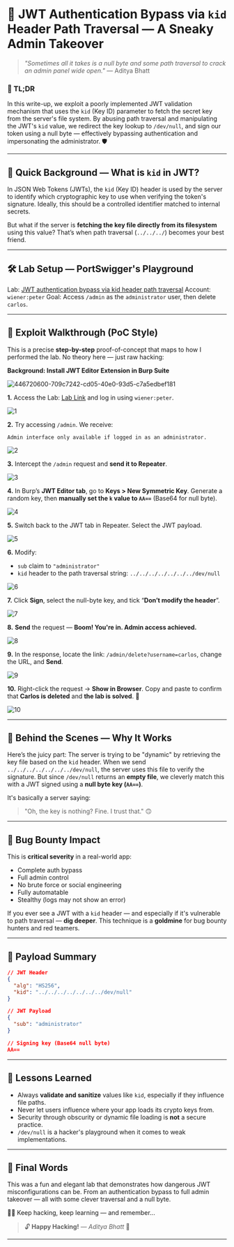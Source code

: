 # 🧬 JWT Authentication Bypass via `kid` Header Path Traversal — A Sneaky Admin Takeover

> *"Sometimes all it takes is a null byte and some path traversal to crack an admin panel wide open."*
> — Aditya Bhatt

### 🚨 TL;DR

In this write-up, we exploit a poorly implemented JWT validation mechanism that uses the `kid` (Key ID) parameter to fetch the secret key from the server's file system. By abusing path traversal and manipulating the JWT's `kid` value, we redirect the key lookup to `/dev/null`, and sign our token using a null byte — effectively bypassing authentication and impersonating the administrator. 🛡️

---

## 🧠 Quick Background — What is `kid` in JWT?

In JSON Web Tokens (JWTs), the `kid` (Key ID) header is used by the server to identify which cryptographic key to use when verifying the token's signature. Ideally, this should be a controlled identifier matched to internal secrets.

But what if the server is **fetching the key file directly from its filesystem** using this value? That’s when path traversal (`../../../`) becomes your best friend.

---

## 🛠️ Lab Setup — PortSwigger's Playground

Lab: [JWT authentication bypass via kid header path traversal](https://portswigger.net/web-security/jwt/lab-jwt-authentication-bypass-via-kid-header-path-traversal)
Account: `wiener:peter`
Goal: Access `/admin` as the `administrator` user, then delete `carlos`.

---

## 🔬 Exploit Walkthrough (PoC Style)

This is a precise **step-by-step** proof-of-concept that maps to how I performed the lab. No theory here — just raw hacking:

**Background: Install JWT Editor Extension in Burp Suite**

![446720600-709c7242-cd05-40e0-93d5-c7a5edbef181](https://github.com/user-attachments/assets/7e0a4cd6-67b4-490f-9fa2-e138f135901a) <br/>

**1.** Access the Lab: [Lab Link](https://portswigger.net/web-security/jwt/lab-jwt-authentication-bypass-via-kid-header-path-traversal) and log in using `wiener:peter`.

![1](https://github.com/user-attachments/assets/f5dfee84-0b46-4f82-bbc7-315330d90954) <br/>

**2.** Try accessing `/admin`. We receive:

```
Admin interface only available if logged in as an administrator.
```

![2](https://github.com/user-attachments/assets/075ed783-3672-4d96-b9d1-cf999c071fed) <br/>

**3.** Intercept the `/admin` request and **send it to Repeater**.

![3](https://github.com/user-attachments/assets/1dcd7ebd-8082-4a46-9d35-715d4f4c51eb) <br/>

**4.** In Burp’s **JWT Editor tab**, go to **Keys > New Symmetric Key**. Generate a random key, then **manually set the `k` value to `AA==`** (Base64 for null byte).

![4](https://github.com/user-attachments/assets/1e79f39e-4289-4a82-bb9d-2bb260488a4c) <br/>

**5.** Switch back to the JWT tab in Repeater. Select the JWT payload.

![5](https://github.com/user-attachments/assets/ad431a22-e3b1-4aa5-82f2-a3405c24ec8b) <br/>

**6.** Modify:

* `sub` claim to `"administrator"`
* `kid` header to the path traversal string: `../../../../../../../dev/null`

![6](https://github.com/user-attachments/assets/df09a52e-72e3-4302-b140-7cc85c44c10f) <br/>

**7.** Click **Sign**, select the null-byte key, and tick “**Don’t modify the header**”.

![7](https://github.com/user-attachments/assets/4176b4ca-8c26-4500-a680-7cdb03103d7a) <br/>

**8.** **Send** the request — **Boom! You're in. Admin access achieved.**

![8](https://github.com/user-attachments/assets/21ba8ada-a46c-40fb-94a8-4a3416a80754) <br/>

**9.** In the response, locate the link: `/admin/delete?username=carlos`, change the URL, and **Send**.

![9](https://github.com/user-attachments/assets/c9c3da02-7560-4f7e-9370-74269664d253) <br/>

**10.** Right-click the request → **Show in Browser**. Copy and paste to confirm that **Carlos is deleted** and **the lab is solved**. 🏁

![10](https://github.com/user-attachments/assets/bb4545be-6d73-4afb-9e15-8720a2033bcc) <br/>

---

## 🧩 Behind the Scenes — Why It Works

Here’s the juicy part: The server is trying to be "dynamic" by retrieving the key file based on the `kid` header. When we send `../../../../../../../dev/null`, the server uses this file to verify the signature. But since `/dev/null` returns an **empty file**, we cleverly match this with a JWT signed using a **null byte key (`AA==`)**.

It's basically a server saying:

> "Oh, the key is nothing? Fine. I trust that." 🙃

---

## 🐞 Bug Bounty Impact

This is **critical severity** in a real-world app:

* Complete auth bypass
* Full admin control
* No brute force or social engineering
* Fully automatable
* Stealthy (logs may not show an error)

If you ever see a JWT with a `kid` header — and especially if it's vulnerable to path traversal — **dig deeper**. This technique is a **goldmine** for bug bounty hunters and red teamers.

---

## 🧪 Payload Summary

```json
// JWT Header
{
  "alg": "HS256",
  "kid": "../../../../../../../dev/null"
}

// JWT Payload
{
  "sub": "administrator"
}

// Signing key (Base64 null byte)
AA==
```

---

## 🧠 Lessons Learned

* Always **validate and sanitize** values like `kid`, especially if they influence file paths.
* Never let users influence where your app loads its crypto keys from.
* Security through obscurity or dynamic file loading is **not** a secure practice.
* `/dev/null` is a hacker's playground when it comes to weak implementations.

---

## 🎉 Final Words

This was a fun and elegant lab that demonstrates how dangerous JWT misconfigurations can be. From an authentication bypass to full admin takeover — all with some clever traversal and a null byte.

🧑‍💻 Keep hacking, keep learning — and remember...

> 🔓 **Happy Hacking!**
> *— Aditya Bhatt* 🐾

---
